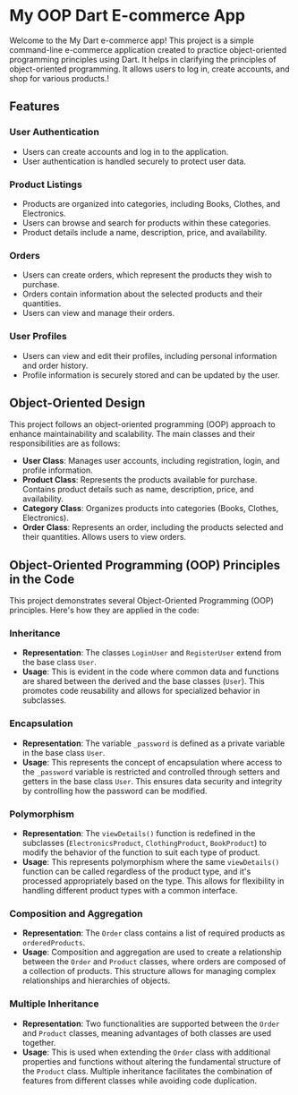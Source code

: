 # My OOP Dart E-commerce App

Welcome to the My Dart e-commerce app! This project is a simple command-line e-commerce application created to practice object-oriented programming principles using Dart. It helps in clarifying the principles of object-oriented programming. It allows users to log in, create accounts, and shop for various products.!

## Features

### User Authentication
- Users can create accounts and log in to the application.
- User authentication is handled securely to protect user data.

### Product Listings
- Products are organized into categories, including Books, Clothes, and Electronics.
- Users can browse and search for products within these categories.
- Product details include a name, description, price, and availability.

### Orders
- Users can create orders, which represent the products they wish to purchase.
- Orders contain information about the selected products and their quantities.
- Users can view and manage their orders.

### User Profiles
- Users can view and edit their profiles, including personal information and order history.
- Profile information is securely stored and can be updated by the user.

## Object-Oriented Design

This project follows an object-oriented programming (OOP) approach to enhance maintainability and scalability. The main classes and their responsibilities are as follows:

- **User Class**: Manages user accounts, including registration, login, and profile information.
- **Product Class**: Represents the products available for purchase. Contains product details such as name, description, price, and availability.
- **Category Class**: Organizes products into categories (Books, Clothes, Electronics).
- **Order Class**: Represents an order, including the products selected and their quantities. Allows users to view orders.
 

## Object-Oriented Programming (OOP) Principles in the Code

This project demonstrates several Object-Oriented Programming (OOP) principles. Here's how they are applied in the code:

### Inheritance

- **Representation**: The classes `LoginUser` and `RegisterUser` extend from the base class `User`.
- **Usage**: This is evident in the code where common data and functions are shared between the derived and the base classes (`User`). This promotes code reusability and allows for specialized behavior in subclasses.

### Encapsulation

- **Representation**: The variable `_password` is defined as a private variable in the base class `User`.
- **Usage**: This represents the concept of encapsulation where access to the `_password` variable is restricted and controlled through setters and getters in the base class `User`. This ensures data security and integrity by controlling how the password can be modified.

### Polymorphism

- **Representation**: The `viewDetails()` function is redefined in the subclasses (`ElectronicsProduct`, `ClothingProduct`, `BookProduct`) to modify the behavior of the function to suit each type of product.
- **Usage**: This represents polymorphism where the same `viewDetails()` function can be called regardless of the product type, and it's processed appropriately based on the type. This allows for flexibility in handling different product types with a common interface.

### Composition and Aggregation

- **Representation**: The `Order` class contains a list of required products as `orderedProducts`.
- **Usage**: Composition and aggregation are used to create a relationship between the `Order` and `Product` classes, where orders are composed of a collection of products. This structure allows for managing complex relationships and hierarchies of objects.

### Multiple Inheritance

- **Representation**: Two functionalities are supported between the `Order` and `Product` classes, meaning advantages of both classes are used together.
- **Usage**: This is used when extending the `Order` class with additional properties and functions without altering the fundamental structure of the `Product` class. Multiple inheritance facilitates the combination of features from different classes while avoiding code duplication.

 

 

 

 

 
